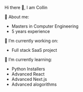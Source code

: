 Hi there 👋, I am Collin

💬 About me:
- Masters in Computer Engineering
- 5 years experience

🔭 I’m currently working on:
- Full stack SaaS project

🌱 I’m currently learning:
- Python Installers
- Advanced React
- Advanced Next.js
- Advanced alogorithms
